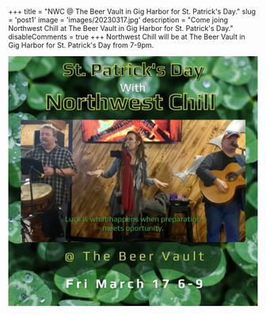 +++
title = "NWC @ The Beer Vault in Gig Harbor for St. Patrick's Day."
slug = 'post1'
image = 'images/20230317.jpg'
description = "Come joing Northwest Chill at The Beer Vault in Gig Harbor for St. Patrick's Day."
disableComments = true
+++
Northwest Chill will be at The Beer Vault in Gig Harbor for St. Patrick's Day from 7-9pm. 

![img](images/20230317.jpg)